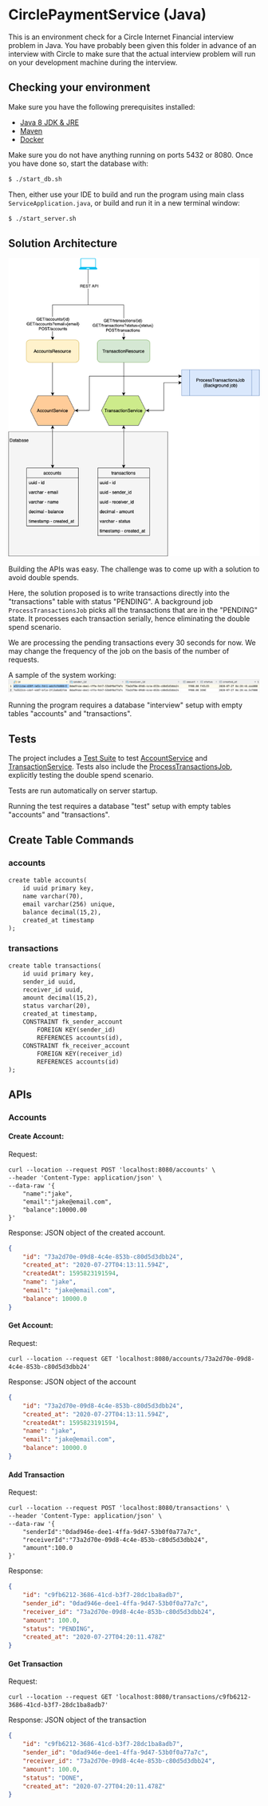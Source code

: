 # CirclePaymentService (Java)

This is an environment check for a Circle Internet Financial interview problem in Java.  You have probably been given this folder in advance of an interview with Circle to make sure that the actual interview problem will run on your development machine during the interview.


## Checking your environment

Make sure you have the following prerequisites installed:
  - [Java 8 JDK & JRE](https://docs.oracle.com/javase/8/docs/technotes/guides/install/install_overview.html)
  - [Maven](https://maven.apache.org/install.html)
  - [Docker](https://docs.docker.com/install/)

Make sure you do not have anything running on ports 5432 or 8080.  Once you have done so, start the database with:
```bash
$ ./start_db.sh
```

Then, either use your IDE to build and run the program using main class `ServiceApplication.java`, or build and run it in a new terminal window:
```bash
$ ./start_server.sh
```

## Solution Architecture
![architecture](img/arch.png?raw=true "Architecture")

Building the APIs was easy.
The challenge was to come up with a solution to avoid double spends.

Here, the solution proposed is to write transactions directly into the "transactions" table with status "PENDING".
A background job `ProcessTransactionsJob` picks all the transactions that are in the "PENDING" state.
It processes each transaction serially, hence eliminating the double spend scenario.

We are processing the pending transactions every 30 seconds for now.
We may change the frequency of the job on the basis of the number of requests.

A sample of the system working: 
![Double Spend Example](img/doubleSpendScene.png?raw=true "Double Spend Example")

Running the program requires a database "interview" setup with empty tables "accounts" and "transactions".

## Tests
The project includes a [Test Suite](/src/test/java/com/circle/ServicesTest.java) to test [AccountService]() and [TransactionService](). 
Tests also include the [ProcessTransactionsJob](), explicitly testing the double spend scenario. 

Tests are run automatically on server startup.

Running the test requires a database "test" setup with empty tables "accounts" and "transactions".

## Create Table Commands
### accounts
```postgresql
create table accounts(
    id uuid primary key,
    name varchar(70),
    email varchar(256) unique,
    balance decimal(15,2),
    created_at timestamp
);
```
### transactions
```postgresql
create table transactions(
    id uuid primary key,
    sender_id uuid,
    receiver_id uuid,
    amount decimal(15,2),
    status varchar(20),
    created_at timestamp,
    CONSTRAINT fk_sender_account
        FOREIGN KEY(sender_id)
        REFERENCES accounts(id),
    CONSTRAINT fk_receiver_account
        FOREIGN KEY(receiver_id)
        REFERENCES accounts(id)
);
```

## APIs

### Accounts
#### Create Account:
Request: 
```shell script
curl --location --request POST 'localhost:8080/accounts' \
--header 'Content-Type: application/json' \
--data-raw '{
    "name":"jake",
    "email":"jake@email.com",
    "balance":10000.00
}'
```
Response: JSON object of the created account.
```json
{
    "id": "73a2d70e-09d8-4c4e-853b-c80d5d3dbb24",
    "created_at": "2020-07-27T04:13:11.594Z",
    "createdAt": 1595823191594,
    "name": "jake",
    "email": "jake@email.com",
    "balance": 10000.0
}
```

#### Get Account:
Request:  
```shell script
curl --location --request GET 'localhost:8080/accounts/73a2d70e-09d8-4c4e-853b-c80d5d3dbb24'
```

Response: JSON object of the account
```json
{
    "id": "73a2d70e-09d8-4c4e-853b-c80d5d3dbb24",
    "created_at": "2020-07-27T04:13:11.594Z",
    "createdAt": 1595823191594,
    "name": "jake",
    "email": "jake@email.com",
    "balance": 10000.0
}
```

#### Add Transaction
Request: 
```shell script
curl --location --request POST 'localhost:8080/transactions' \
--header 'Content-Type: application/json' \
--data-raw '{
    "senderId":"0dad946e-dee1-4ffa-9d47-53b0f0a77a7c",
    "receiverId":"73a2d70e-09d8-4c4e-853b-c80d5d3dbb24",
    "amount":100.0
}'
```
Response:
```json
{
    "id": "c9fb6212-3686-41cd-b3f7-28dc1ba8adb7",
    "sender_id": "0dad946e-dee1-4ffa-9d47-53b0f0a77a7c",
    "receiver_id": "73a2d70e-09d8-4c4e-853b-c80d5d3dbb24",
    "amount": 100.0,
    "status": "PENDING",
    "created_at": "2020-07-27T04:20:11.478Z"
}
```
#### Get Transaction
Request:
```shell script
curl --location --request GET 'localhost:8080/transactions/c9fb6212-3686-41cd-b3f7-28dc1ba8adb7'
```
Response: JSON object of the transaction
```json
{
    "id": "c9fb6212-3686-41cd-b3f7-28dc1ba8adb7",
    "sender_id": "0dad946e-dee1-4ffa-9d47-53b0f0a77a7c",
    "receiver_id": "73a2d70e-09d8-4c4e-853b-c80d5d3dbb24",
    "amount": 100.0,
    "status": "DONE",
    "created_at": "2020-07-27T04:20:11.478Z"
}
``` 
